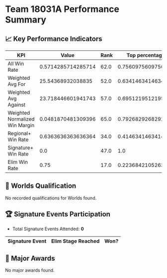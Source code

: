 # Team 18031A Performance Summary

## 📈 Key Performance Indicators
| KPI | Value | Rank | Top percentage |
| --- | ----- | ---- | ----- |
| All Win Rate | 0.5714285714285714 | 62.0 | 0.7560975609756098 |
| Weighted Avg For | 25.54368932038835 | 52.0 | 0.6341463414634146 |
| Weighted Avg Against | 23.718446601941743 | 57.0 | 0.6951219512195121 |
| Weighted Normalized Win Margin | 0.0481870481309396 | 65.0 | 0.7926829268292683 |
| Regional+ Win Rate | 0.6363636363636364 | 34.0 | 0.4146341463414634 |
| Signature+ Win Rate | 0.0 | 47.0 | 1.0 |
| Elim Win Rate | 0.75 | 17.0 | 0.2236842105263158 |


## 🎯 Worlds Qualification
No recorded qualifications for Worlds found.

## 🏆 Signature Events Participation
- Total Signature Events Attended: **0**

| Signature Event | Elim Stage Reached | Won? |
|:----------------|:-------------------|:----|


## 🥇 Major Awards
No major awards found.

